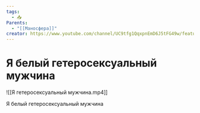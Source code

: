 ```yaml
---
tags:
  - 📥
Parents:
  - "[[Маносфера]]"
creator: https://www.youtube.com/channel/UC9tfg1QqxpnEmD6J5tFG49w/featured
---
```


# Я белый гетеросексуальный мужчина

![[Я гетеросексуальный мужчина.mp4]]

Я белый гетеросексуальный мужчина
